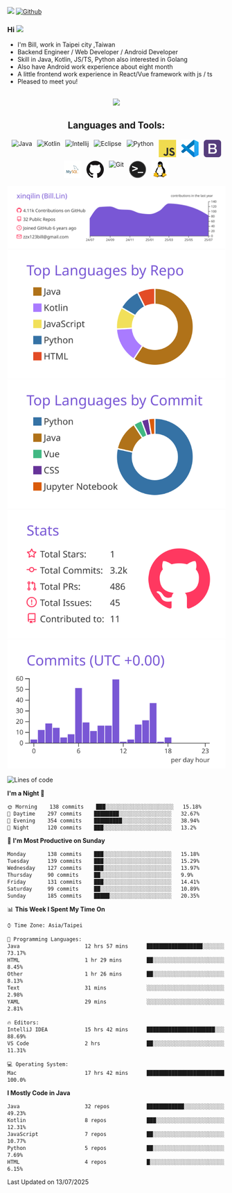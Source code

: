  
![](https://visitor-badge.laobi.icu/badge?page_id=xinqilin.xinqilin)
[![Github](https://img.shields.io/github/followers/xinqilin?label=Follow&style=social)](https://github.com/xinqilin)

### Hi <img src="https://raw.githubusercontent.com/MartinHeinz/MartinHeinz/master/wave.gif" width="35px">

- I'm Bill, work in Taipei city ,Taiwan
- Backend Engineer / Web Developer / Android Developer
- Skill in Java, Kotlin, JS/TS, Python also interested in Golang
- Also have Android work experience about eight month
- A little frontend work experience in React/Vue framework with js / ts
- Pleased to meet you!


<br />

<div align="center">
<img src="https://github-profile-trophy.vercel.app/?username=xinqilin&column=5&margin-w=15&margin-h=15" />

## Languages and Tools:
<p align="center">
<img alt="Java" src="https://raw.githubusercontent.com/jmnote/z-icons/master/svg/java.svg" height="40" style="vertical-align:top; margin:4px">
<img alt="Kotlin" src="https://img.icons8.com/color/48/000000/kotlin.png" height="40" style="vertical-align:top; margin:4px">
<img alt="Intellij" src="https://img.icons8.com/color/48/000000/intellij-idea.png" height="40" style="vertical-align:top; margin:4px"/>
<img alt="Eclipse" src="https://img.icons8.com/ios-filled/50/000000/java-eclipse.png" height="40" style="vertical-align:top; margin:4px"/>
<img alt="Python" height="40" style="vertical-align:top; margin:4px" src="https://cdn.jsdelivr.net/gh/devicons/devicon/icons/python/python-plain.svg" />
<img alt="Javascript" src="https://raw.githubusercontent.com/github/explore/80688e429a7d4ef2fca1e82350fe8e3517d3494d/topics/javascript/javascript.png" height="40" style="vertical-align:top; margin:4px">
<img alt="VS Code" src="https://raw.githubusercontent.com/github/explore/80688e429a7d4ef2fca1e82350fe8e3517d3494d/topics/visual-studio-code/visual-studio-code.png"  height="40" style="vertical-align:top; margin:4px">
<img alt="Bootstrap"  src="https://raw.githubusercontent.com/github/explore/80688e429a7d4ef2fca1e82350fe8e3517d3494d/topics/bootstrap/bootstrap.png" height="40" style="vertical-align:top; margin:4px">
<img alt="MySQL"src="https://raw.githubusercontent.com/github/explore/80688e429a7d4ef2fca1e82350fe8e3517d3494d/topics/mysql/mysql.png" height="40" style="vertical-align:top; margin:4px">
<img alt="Github" src="https://raw.githubusercontent.com/github/explore/78df643247d429f6cc873026c0622819ad797942/topics/github/github.png" height="40" style="vertical-align:top; margin:4px">

<img alt="Git" src="https://raw.githubusercontent.com/jmnote/z-icons/master/svg/git.svg" height="40" style="vertical-align:top; margin:4px">
<img alt="Terminal" src="https://raw.githubusercontent.com/github/explore/80688e429a7d4ef2fca1e82350fe8e3517d3494d/topics/terminal/terminal.png" height="40" style="vertical-align:top; margin:4px">
<img alt="Linux" src="https://raw.githubusercontent.com/github/explore/80688e429a7d4ef2fca1e82350fe8e3517d3494d/topics/linux/linux.png" height="40" style="vertical-align:top; margin:4px" alt="Windows" height="40" style="vertical-align:top; margin:4px">
</p>

<!-- <p align="center"><img  src="https://leetcode.card.workers.dev/?username=xinqilin&theme=auto" alt="xinqilin-leetcode" /></p> -->

<!-- <div width="100%">   
 <a href="https://readme-stats-cfgj2cxdy.vercel.app/api?username=xinqilin&count_private=true&show_icons=true&theme=algolia">
   <img  align="left" src="https://github-readme-stats.vercel.app/api?username=xinqilin&show_icons=true&theme=algolia&card_width=4" width="400"/>
 </a>
 <a href="https://readme-stats-cfgj2cxdy.vercel.app/api/top-langs/?username=xinqilin&hide=php,html,css&theme=algolia">
  <img  align="right" src="https://github-readme-stats.vercel.app/api/top-langs/?username=xinqilin&hide=html,css&theme=algolia&langs_count=10&layout=compact" />
 </a>
</div> -->

[![](https://raw.githubusercontent.com/xinqilin/xinqilin/master/profile-summary-card-output/buefy/0-profile-details.svg)](https://github.com/vn7n24fzkq/github-profile-summary-cards)
[![](https://raw.githubusercontent.com/xinqilin/xinqilin/master/profile-summary-card-output/buefy/1-repos-per-language.svg)](https://github.com/vn7n24fzkq/github-profile-summary-cards) 
[![](https://raw.githubusercontent.com/xinqilin/xinqilin/master/profile-summary-card-output/buefy/2-most-commit-language.svg)](https://github.com/vn7n24fzkq/github-profile-summary-cards)
[![](https://raw.githubusercontent.com/xinqilin/xinqilin/master/profile-summary-card-output/buefy/3-stats.svg)](https://github.com/vn7n24fzkq/github-profile-summary-cards) 
[![](https://raw.githubusercontent.com/xinqilin/xinqilin/master/profile-summary-card-output/buefy/4-productive-time.svg)](https://github.com/vn7n24fzkq/github-profile-summary-cards)

</div>
 
<!--START_SECTION:waka-->
![Lines of code](https://img.shields.io/badge/From%20Hello%20World%20I%27ve%20Written-9.9%20million%20lines%20of%20code-blue)

**I'm a Night 🦉** 

```text
🌞 Morning    138 commits    ███░░░░░░░░░░░░░░░░░░░░░░   15.18% 
🌆 Daytime    297 commits    ████████░░░░░░░░░░░░░░░░░   32.67% 
🌃 Evening    354 commits    █████████░░░░░░░░░░░░░░░░   38.94% 
🌙 Night      120 commits    ███░░░░░░░░░░░░░░░░░░░░░░   13.2%

```
📅 **I'm Most Productive on Sunday** 

```text
Monday       138 commits    ███░░░░░░░░░░░░░░░░░░░░░░   15.18% 
Tuesday      139 commits    ███░░░░░░░░░░░░░░░░░░░░░░   15.29% 
Wednesday    127 commits    ███░░░░░░░░░░░░░░░░░░░░░░   13.97% 
Thursday     90 commits     ██░░░░░░░░░░░░░░░░░░░░░░░   9.9% 
Friday       131 commits    ███░░░░░░░░░░░░░░░░░░░░░░   14.41% 
Saturday     99 commits     ██░░░░░░░░░░░░░░░░░░░░░░░   10.89% 
Sunday       185 commits    █████░░░░░░░░░░░░░░░░░░░░   20.35%

```


📊 **This Week I Spent My Time On** 

```text
⌚︎ Time Zone: Asia/Taipei

💬 Programming Languages: 
Java                     12 hrs 57 mins      ██████████████████░░░░░░░   73.17% 
HTML                     1 hr 29 mins        ██░░░░░░░░░░░░░░░░░░░░░░░   8.45% 
Other                    1 hr 26 mins        ██░░░░░░░░░░░░░░░░░░░░░░░   8.13% 
Text                     31 mins             ░░░░░░░░░░░░░░░░░░░░░░░░░   2.98% 
YAML                     29 mins             ░░░░░░░░░░░░░░░░░░░░░░░░░   2.81%

🔥 Editors: 
IntelliJ IDEA            15 hrs 42 mins      ██████████████████████░░░   88.69% 
VS Code                  2 hrs               ██░░░░░░░░░░░░░░░░░░░░░░░   11.31%

💻 Operating System: 
Mac                      17 hrs 42 mins      █████████████████████████   100.0%

```

**I Mostly Code in Java** 

```text
Java                     32 repos            ████████████░░░░░░░░░░░░░   49.23% 
Kotlin                   8 repos             ███░░░░░░░░░░░░░░░░░░░░░░   12.31% 
JavaScript               7 repos             ██░░░░░░░░░░░░░░░░░░░░░░░   10.77% 
Python                   5 repos             ██░░░░░░░░░░░░░░░░░░░░░░░   7.69% 
HTML                     4 repos             █░░░░░░░░░░░░░░░░░░░░░░░░   6.15%

```



 Last Updated on 13/07/2025
<!--END_SECTION:waka-->
 
 
<!-- <img src="https://wakatime.com/share/@abb22933-8532-4f24-8a13-e9e97bfee0f0/e937d23b-e152-4ff2-8509-e5b981912493.svg"  alt="Coding Chart" style="border-radius: 10px;border: solid 10px;" /> -->


